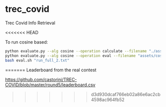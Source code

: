 # trec_covid
Trec Covid Info Retrieval

<<<<<<< HEAD

To run cosine based:
```bash
python evaluate.py --alg cosine --operation calculate --filename "./assets/cos_full2"
python evaluate.py --alg cosine --operation eval --filename "assets/cos_full2" 
bash eval.sh "run_full_2.txt"
```
=======
Leaderboard from the real contest

https://github.com/castorini/TREC-COVID/blob/master/round5/leaderboard.csv
>>>>>>> d3d930dcaf766eb02a86e6ac2cb4598ac964fb52
